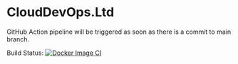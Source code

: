 # CloudDevOps.Ltd

GitHub Action pipeline will be triggered as soon as there is a commit to main branch. 

Build Status: 
[![Docker Image CI](https://github.com/CloudDevOps-Ltd/CloudDevOps-Ltd.github.io/actions/workflows/pages.yml/badge.svg)](https://github.com/CloudDevOps-Ltd/CloudDevOps-Ltd.github.io/actions/workflows/pages.yml) 
